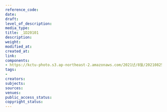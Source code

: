 ```yaml
---
reference_code: 
date: 
draft: 
level_of_description: 
media_type: 
title: _1D20101
description: 
weight: 
modified_at: 
created_at: 
link: 
components:
- https://kctu-photo.s3.ap-northeast-2.amazonaws.com/2021년/8월/20210825_하반기+총파업+대장정_대구/_1D20101.jpg
tags:
- 
creators: 
subjects: 
sources: 
venues: 
public_access_status: 
copyright_status: 
---
```

